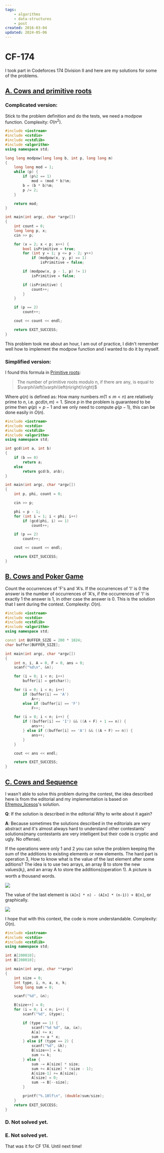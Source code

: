 ```yaml
---
tags:
    - algorithms
    - data-structures
    - post
created: 2016-03-04
updated: 2024-05-06
---
```

#  CF-174

I took part in Codeforces 174 Division II and here are my solutions for some of the problems.

## [A. Cows and primitive roots](https://codeforces.com/contest/284/problem/A)
### Complicated version:
Stick to the problem definition and do the tests, we need a modpow function. Complexity: $O(n^2)$.

```cpp
#include <iostream>
#include <cstdio>
#include <cstdlib>
#include <algorithm>
using namespace std;

long long modpow(long long b, int p, long long m)
{
    long long mod = 1;
    while (p) {
        if (p%2 == 1)
            mod = (mod * b)%m;
        b = (b * b)%m;
        p /= 2;
    }

    return mod;
}

int main(int argc, char *argv[])
{
    int count = 0;
    long long p, x;
    cin >> p;

    for (x = 2; x < p; x++) {
        bool isPrimitive = true;
        for (int y = 1; y <= p - 2; y++)
            if (modpow(x, y, p) == 1)
                isPrimitive = false;

        if (modpow(x, p - 1, p) != 1)
            isPrimitive = false;

        if (isPrimitive) {
            count++;
        }
    }

    if (p == 2)
        count++;

    cout << count << endl;

    return EXIT_SUCCESS;
}
```

This problem took me about an hour, I am out of practice, I didn't remember well how to implement the modpow function and I wanted to do it by myself.

### Simplified version:
I found this formula in [Primitive roots](https://en.wikipedia.org/wiki/Primitive_root_modulo_n#Finding_primitive_roots):

<blockquote>
The number of primitive roots modulo n, if there are any, is equal to
$\varphi\left(\varphi\left(n\right)\right)$
</blockquote>

Where $\varphi\left(n\right)$ is defined as: How many numbers $m$($1 \leq m < n$) are relatively prime to $n$, i.e. $gcd(n, m) = 1$. Since $p$ in the problem is guaranteed to be prime then $\varphi\left(p\right) = p - 1$ and we only need to compute $\varphi\left(p - 1\right)$, this can be done easily in $O(n)$.

```cpp
#include <iostream>
#include <cstdio>
#include <cstdlib>
#include <algorithm>
using namespace std;

int gcd(int a, int b)
{
    if (b == 0)
        return a;
    else
        return gcd(b, a%b);
}

int main(int argc, char *argv[])
{
    int p, phi, count = 0;

    cin >> p;

    phi = p - 1;
    for (int i = 1; i < phi; i++)
        if (gcd(phi, i) == 1)
            count++;

    if (p == 2)
        count++;

    cout << count << endl;

    return EXIT_SUCCESS;
}
```

## [B. Cows and Poker Game](https://codeforces.com/contest/284/problem/B)
Count the occurrences of 'F's and 'A's. If the occurrences of 'I' is 0 the answer is the number of occurrences of 'A's, if the occurrences of 'I' is exactly 1 the answer is 1, in other case the answer is 0. This is the solution that I sent during the contest. Complexity: $O(n)$.

```cpp
#include <iostream>
#include <cstdio>
#include <cstdlib>
#include <algorithm>
using namespace std;

const int BUFFER_SIZE = 200 * 1024;
char buffer[BUFFER_SIZE];

int main(int argc, char *argv[])
{
    int n, i, A = 0, F = 0, ans = 0;
    scanf("%d\n", &n);

    for (i = 0; i < n; i++)
        buffer[i] = getchar();

    for (i = 0; i < n; i++)
        if (buffer[i] == 'A')
            A++;
        else if (buffer[i] == 'F')
            F++;

    for (i = 0; i < n; i++) {
        if ((buffer[i] == 'I') && ((A + F) + 1 == n)) {
            ans++;
        } else if ((buffer[i] == 'A') && ((A + F) == n)) {
            ans++;
        }
    }

    cout << ans << endl;

    return EXIT_SUCCESS;
}
```

## [C. Cows and Sequence](https://codeforces.com/contest/284/problem/C)
I wasn't able to solve this problem during the contest, the idea described here is from the editorial and my implementation is based on [Efremov_licesos](https://codeforces.com/profile/Efremov_licesos)'s solution.

**Q**: If the solution is described in the editorial Why to write about it again? 

**A**: Because sometimes the solutions described in the editorials are very abstract and it's almost always hard to understand other contestants' solutions(many contestants are very intelligent but their code is cryptic and ugly. No offense).

If the operations were only 1 and 2 you can solve the problem keeping the sum of the additions to existing elements or new elements. The hard part is operation 3, How to know what is the value of the last element after some aditions? The idea is to use two arrays, an array B to store the new values($k_i$), and an array A to store the additions(operation 1). A picture is worth a thousand words.

![](/cf-174/cf174d2_c_0.png)

The value of the last element is `(A[n] * n) - (A[n] * (n-1)) + B[n]`, or graphically.

![](/cf-174/cf174d2_c_1.png)

I hope that with this context, the code is more understandable.
Complexity: $O(n)$.

```cpp
#include <iostream>
#include <cstdio>
#include <cstdlib>
using namespace std;

int A[200010];
int B[200010];

int main(int argc, char **argv)
{
    int size = 0;
    int type, i, n, a, x, k;
    long long sum = 0;

    scanf("%d", &n);

    B[size++] = 0;
    for (i = 0; i < n; i++) {
        scanf("%d", &type);

        if (type == 1) {
            scanf("%d %d", &a, &x);
            A[a] += x;
            sum += a * x;
        } else if (type == 2) {
            scanf("%d", &k);
            B[size++] = k;
            sum += k;
        } else {
            sum -= A[size] * size;
            sum += A[size] * (size - 1);
            A[size-1] += A[size];
            A[size] = 0;
            sum -= B[--size];
        }

        printf("%.10lf\n", (double)sum/size);
    }
    return EXIT_SUCCESS;
}
```

### D. Not solved yet.

### E. Not solved yet.

That was it for CF 174. Until next time!
